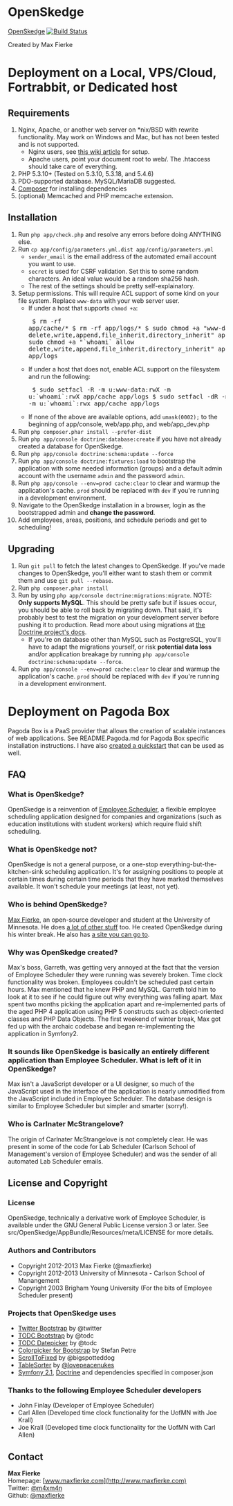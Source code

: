 # OpenSkedge
[OpenSkedge](http://github.com/maxfierke/OpenSkedge) 
[![Build Status](https://travis-ci.org/maxfierke/OpenSkedge.png)](https://travis-ci.org/maxfierke/OpenSkedge)

Created by Max Fierke

# Deployment on a Local, VPS/Cloud, Fortrabbit, or Dedicated host
## Requirements
1.  Nginx, Apache, or another web server on *nix/BSD with rewrite functionality. May work on Windows and Mac, but has not been tested and is not supported.
    * Nginx users, see [this wiki article](https://github.com/maxfierke/OpenSkedge/wiki/Setting-up-on-Nginx-with-PHP-FPM-on-Linux) for setup.
    * Apache users, point your document root to web/. The .htaccess should take care of everything.
2.  PHP 5.3.10+ (Tested on 5.3.10, 5.3.18, and 5.4.6)
3.  PDO-supported database. MySQL/MariaDB suggested.
4.  [Composer](http://getcomposer.org) for installing dependencies
5.  (optional) Memcached and PHP memcache extension.

## Installation
1.  Run `php app/check.php` and resolve any errors before doing ANYTHING else.
2.  Run `cp app/config/parameters.yml.dist app/config/parameters.yml`
    * `sender_email` is the email address of the automated email account you want to use.
    * `secret` is used for CSRF validation. Set this to some random characters. An ideal value would be a random sha256 hash.
    * The rest of the settings should be pretty self-explainatory.
3.  Setup permissions. This will require ACL support of some kind on your file system. Replace `www-data` with your web server user.
    * If under a host that supports `chmod +a`:<pre>
        $ rm -rf app/cache/*
        $ rm -rf app/logs/*
        $ sudo chmod +a "www-data allow delete,write,append,file_inherit,directory_inherit" app/cache app/logs
        $ sudo chmod +a "\`whoami\` allow delete,write,append,file_inherit,directory_inherit" app/cache app/logs</pre>
    * If under a host that does not, enable ACL support on the filesystem and run the following:<pre>
        $ sudo setfacl -R -m u:www-data:rwX -m u:\`whoami\`:rwX app/cache app/logs
        $ sudo setfacl -dR -m u:www-data:rwx -m u:\`whoami\`:rwx app/cache app/logs</pre>
    * If none of the above are available options, add `umask(0002);` to the beginning of app/console, web/app.php, and web/app_dev.php
4.  Run `php composer.phar install --prefer-dist`
5.  Run `php app/console doctrine:database:create` if you have not already created a database for OpenSkedge.
6.  Run `php app/console doctrine:schema:update --force`
7.  Run `php app/console doctrine:fixtures:load` to bootstrap the application with some needed information (groups) and a default admin account with the username `admin` and the password `admin`.
8.  Run `php app/console --env=prod cache:clear` to clear and warmup the application's cache. `prod` should be replaced with `dev` if you're running in a development environment.
9.  Navigate to the OpenSkedge installation in a browser, login as the bootstrapped admin and **change the password**.
10.  Add employees, areas, positions, and schedule periods and get to scheduling!

## Upgrading
1.  Run `git pull` to fetch the latest changes to OpenSkedge. If you've made changes to OpenSkedge, you'll either want to stash them or commit them and use `git pull --rebase`.
2.  Run `php composer.phar install`
3.  Run by using `php app/console doctrine:migrations:migrate`. NOTE: **Only supports MySQL**. This should be pretty safe but if issues occur, you should be able to roll back by migrating down. That said, it's probably best to test the migration on your development server before pushing it to production. Read more about using migrations at [the Doctrine project's docs](http://docs.doctrine-project.org/projects/doctrine-migrations/en/latest/index.html).
    *   If you're on database other than MySQL such as PostgreSQL, you'll have to adapt the migrations yourself, or risk **potential data loss** and/or application breakage by running `php app/console doctrine:schema:update --force`.
4.  Run `php app/console --env=prod cache:clear` to clear and warmup the application's cache. `prod` should be replaced with `dev` if you're running in a development environment.

# Deployment on Pagoda Box
Pagoda Box is a PaaS provider that allows the creation of scalable instances of web applications.
See README.Pagoda.md for Pagoda Box specific installation instructions.
I have also [created a quickstart](https://pagodabox.com/cafe/m4xm4n/openskedge) that can be used as well.

## FAQ
### What is OpenSkedge?
OpenSkedge is a reinvention of [Employee Scheduler](http://empscheduler.sourceforge.net), a flexible employee scheduling application designed for companies and organizations (such as education institutions with student workers) which require fluid shift scheduling.

### What is OpenSkedge not?
OpenSkedge is not a general purpose, or a one-stop everything-but-the-kitchen-sink scheduling application. It's for assigning positions to people at certain times during certain time periods that they have marked themselves available. It won't schedule your meetings (at least, not yet).

### Who is behind OpenSkedge?
[Max Fierke](http://www.maxfierke.com), an open-source developer and student at the University of Minnesota. He does [a lot of other stuff](https://github.com/maxfierke/) too. He created OpenSkedge during his winter break. He also has [a site you can go to](http://www.maxfierke.com).

### Why was OpenSkedge created?
Max's boss, Garreth, was getting very annoyed at the fact that the version of Employee Scheduler they were running was severely broken. Time clock functionality was broken. Employees couldn't be scheduled past certain hours. Max mentioned that he knew PHP and MySQL. Garreth told him to look at it to see if he could figure out why everything was falling apart. Max spent two months picking the application apart and re-implemented parts of the aged PHP 4 application using PHP 5 constructs such as object-oriented classes and PHP Data Objects. The first weekend of winter break, Max got fed up with the archaic codebase and began re-implementing the application in Symfony2.

### It sounds like OpenSkedge is basically an entirely different application than Employee Scheduler. What is left of it in OpenSkedge?
Max isn't a JavaScript developer or a UI designer, so much of the JavaScript used in the interface of the application is nearly unmodified from the JavaScript included in Employee Scheduler. The database design is similar to Employee Scheduler but simpler and smarter (sorry!).

### Who is Carlnater McStrangelove?
The origin of Carlnater McStrangelove is not completely clear. He was present in some of the code for Lab Scheduler (Carlson School of Management's version of Employee Scheduler) and was the sender of all automated Lab Scheduler emails.

## License and Copyright
### License
OpenSkedge, technically a derivative work of Employee Scheduler, is available under the GNU General Public License version 3 or later.
See src/OpenSkedge/AppBundle/Resources/meta/LICENSE for more details.

### Authors and Contributors
* Copyright 2012-2013 Max Fierke (@maxfierke)
* Copyright 2012-2013 University of Minnesota - Carlson School of Manangement
* Copyright 2003 Brigham Young University (For the bits of Employee Scheduler present)

### Projects that OpenSkedge uses
* [Twitter Bootstrap](http://twitter.github.com/bootstrap/index.html) by @twitter
* [TODC Bootstrap](https://github.com/todc/todc-bootstrap) by @todc
* [TODC Datepicker](https://github.com/todc/todc-datepicker) by @todc
* [Colorpicker for Bootstrap](http://www.eyecon.ro/bootstrap-colorpicker/) by Stefan Petre
* [ScrollToFixed](https://github.com/bigspotteddog/ScrollToFixed/) by @bigspotteddog
* [TableSorter](http://tablesorter.com/) by [@lovepeacenukes](https://twitter.com/lovepeacenukes)
* [Symfony 2.1](http://symfony.com/), [Doctrine](http://www.doctrine-project.org/) and dependencies specified in composer.json

### Thanks to the following Employee Scheduler developers
* John Finlay (Developer of Employee Scheduler)
* Carl Allen (Developed time clock functionality for the UofMN with Joe Krall)
* Joe Krall (Developed time clock functionality for the UofMN with Carl Allen)

## Contact
**Max Fierke**  
Homepage: [www.maxfierke.com](http://www.maxfierke.com)  
Twitter: [@m4xm4n](http://twitter.com/m4xm4n)  
Github: [@maxfierke](https://github.com/maxfierke)  

